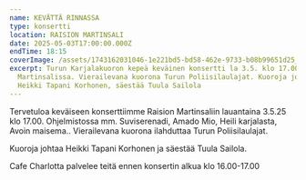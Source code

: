 ```yaml
---
name: KEVÄTTÄ RINNASSA
type: konsertti
location: RAISION MARTINSALI
date: 2025-05-03T17:00:00.000Z
endTime: 18:15
coverImage: /assets/1743162031046-1e221bd5-bd58-462e-9733-b08b99651d25_1-1.jpg
excerpt: Turun Karjalakuoron kepeä keväinen konsertti la 3.5. klo 17.00 Raision
  Martinsalissa. Vierailevana kuorona Turun Poliisilaulajat. Kuoroja johtaa
  Heikki Tapani Korhonen, säestää Tuula Sailola
---
```

Tervetuloa keväiseen konserttiimme Raision Martinsaliin lauantaina 3.5.25 klo 17.00. Ohjelmistossa mm. Suviserenadi, Amado Mio, Heili karjalasta, Avoin maisema.. Vierailevana kuorona ilahduttaa Turun Poliisilaulajat.

Kuoroja johtaa Heikki Tapani Korhonen ja säestää Tuula Sailola.

Cafe Charlotta palvelee teitä ennen konsertin alkua klo 16.00-17.00